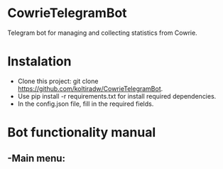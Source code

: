 # CowrieTelegramBot
Telegram bot for managing and collecting statistics from Cowrie.
# Instalation 
- Clone this project: git clone https://github.com/koltiradw/CowrieTelegramBot.
- Use pip install -r requirements.txt for install required dependencies.
- In the config.json file, fill in the required fields.
# Bot functionality manual
-Main menu:
-
